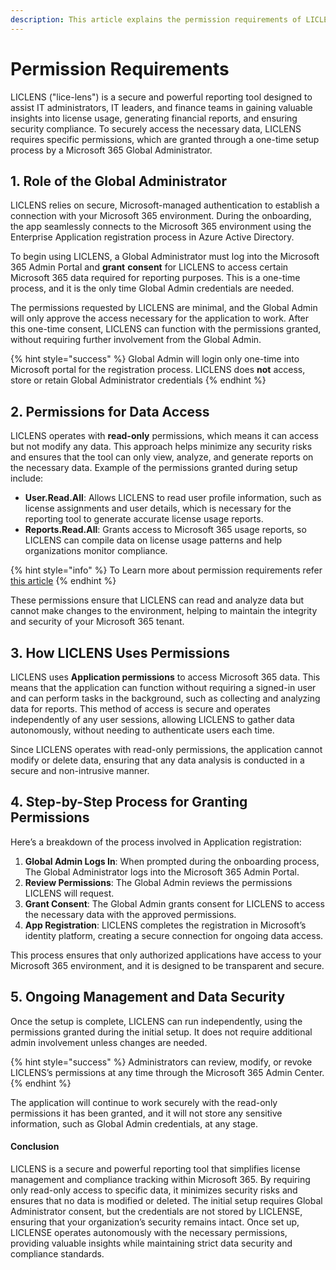 ```yaml
---
description: This article explains the permission requirements of LICLENS.
---
```


# Permission Requirements

LICLENS ("lice-lens") is a secure and powerful reporting tool designed to assist IT administrators, IT leaders, and finance teams in gaining valuable insights into license usage, generating financial reports, and ensuring security compliance. To securely access the necessary data, LICLENS requires specific permissions, which are granted through a one-time setup process by a Microsoft 365 Global Administrator.&#x20;

## 1. Role of the Global Administrator

LICLENS relies on secure, Microsoft-managed authentication to establish a connection with your Microsoft 365 environment. During the onboarding, the app seamlessly connects to the Microsoft 365 environment using the Enterprise Application registration process in Azure Active Directory.

To begin using LICLENS, a Global Administrator must log into the Microsoft 365 Admin Portal and **grant** **consent** for LICLENS to access certain Microsoft 365 data required for reporting purposes. This is a one-time process, and it is the only time Global Admin credentials are needed.

The permissions requested by LICLENS are minimal, and the Global Admin will only approve the access necessary for the application to work. After this one-time consent, LICLENS can function with the permissions granted, without requiring further involvement from the Global Admin.

{% hint style="success" %}
Global Admin will login only one-time into Microsoft portal for the registration process. LICLENS does **not** access, store or retain Global Administrator credentials
{% endhint %}

## 2. Permissions for Data Access

LICLENS operates with **read-only** permissions, which means it can access but not modify any data. This approach helps minimize any security risks and ensures that the tool can only view, analyze, and generate reports on the necessary data. Example of the permissions granted during setup include:

* **User.Read.All**: Allows LICLENS to read user profile information, such as license assignments and user details, which is necessary for the reporting tool to generate accurate license usage reports.
* **Reports.Read.All**: Grants access to Microsoft 365 usage reports, so LICLENS can compile data on license usage patterns and help organizations monitor compliance.

{% hint style="info" %}
To Learn more about permission requirements refer [this article](permissions-explained.md)
{% endhint %}

These permissions ensure that LICLENS can read and analyze data but cannot make changes to the environment, helping to maintain the integrity and security of your Microsoft 365 tenant.

## 3. How LICLENS Uses Permissions

LICLENS uses **Application permissions** to access Microsoft 365 data. This means that the application can function without requiring a signed-in user and can perform tasks in the background, such as collecting and analyzing data for reports. This method of access is secure and operates independently of any user sessions, allowing LICLENS to gather data autonomously, without needing to authenticate users each time.

Since LICLENS operates with read-only permissions, the application cannot modify or delete data, ensuring that any data analysis is conducted in a secure and non-intrusive manner.

## 4. Step-by-Step Process for Granting Permissions

Here’s a breakdown of the process involved in Application registration:

1. **Global Admin Logs In**: When prompted during the onboarding process, The Global Administrator logs into the Microsoft 365 Admin Portal.
2. **Review Permissions**: The Global Admin reviews the permissions LICLENS will request.
3. **Grant Consent**: The Global Admin grants consent for LICLENS to access the necessary data with the approved permissions.
4. **App Registration**: LICLENS completes the registration in Microsoft’s identity platform, creating a secure connection for ongoing data access.

This process ensures that only authorized applications have access to your Microsoft 365 environment, and it is designed to be transparent and secure.

## 5. Ongoing Management and Data Security

Once the setup is complete, LICLENS can run independently, using the permissions granted during the initial setup. It does not require additional admin involvement unless changes are needed.&#x20;

{% hint style="success" %}
Administrators can review, modify, or revoke LICLENS’s permissions at any time through the Microsoft 365 Admin Center.
{% endhint %}

The application will continue to work securely with the read-only permissions it has been granted, and it will not store any sensitive information, such as Global Admin credentials, at any stage.

#### Conclusion

LICLENS is a secure and powerful reporting tool that simplifies license management and compliance tracking within Microsoft 365. By requiring only read-only access to specific data, it minimizes security risks and ensures that no data is modified or deleted. The initial setup requires Global Administrator consent, but the credentials are not stored by LICLENSE, ensuring that your organization’s security remains intact. Once set up, LICLENSE operates autonomously with the necessary permissions, providing valuable insights while maintaining strict data security and compliance standards.

